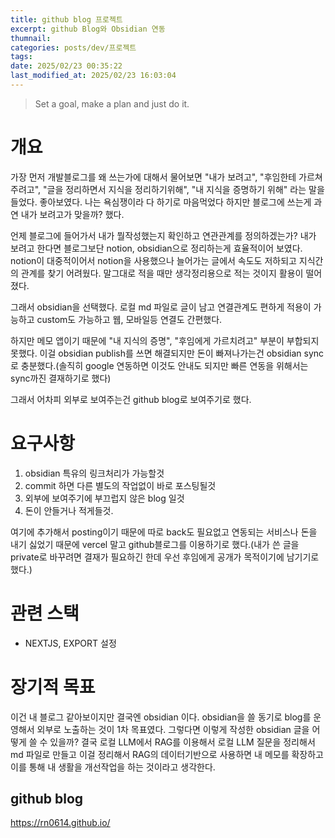 ```yaml
---
title: github blog 프로젝트
excerpt: github Blog와 Obsidian 연동
thumnail: 
categories: posts/dev/프로젝트
tags: 
date: 2025/02/23 00:35:22
last_modified_at: 2025/02/23 16:03:04
---
```

> Set a goal, make a plan and just do it.

# 개요
가장 먼저 개발블로그를 왜 쓰는가에 대해서 물어보면 "내가 보려고", "후임한테 가르쳐주려고", "글을 정리하면서 지식을 정리하기위해", "내 지식을 증명하기 위해" 라는 말을 들었다. 좋아보였다. 나는 욕심쟁이라 다 하기로 마음먹었다 하지만 블로그에 쓰는게 과연 내가 보려고가 맞을까? 했다.

언제 블로그에 들어가서 내가 뭘작성했는지 확인하고 연관관계를 정의하겠는가?
내가 보려고 한다면 블로그보단 notion, obsidian으로 정리하는게 효율적이어 보였다. notion이 대중적이어서 notion을 사용했으나 늘어가는 글에서 속도도 저하되고 지식간의 관계를 찾기 어려웠다. 말그대로 적을 때만 생각정리용으로 적는 것이지 활용이 떨어졌다.

그래서 obsidian을 선택했다. 로컬 md 파일로 글이 남고 연결관계도 편하게 적용이 가능하고 custom도 가능하고 웹, 모바일등 연결도 간편했다.

하지만 메모 앱이기 때문에 "내 지식의 증명", "후임에게 가르치려고" 부분이 부합되지 못했다. 이걸 obsidian publish를 쓰면 해결되지만 돈이 빠져나가는건 obsidian sync로 충분했다.\(솔직히 google 연동하면 이것도 안내도 되지만 빠른 연동을 위해서는 sync까진 결재하기로 했다\)

그래서 어차피 외부로 보여주는건 github blog로 보여주기로 했다.


# 요구사항
1. obsidian 특유의 링크처리가 가능할것
2. commit 하면 다른 별도의 작업없이 바로 포스팅될것
3. 외부에 보여주기에 부끄럽지 않은 blog 일것
4. 돈이 안들거나 적게들것.

여기에 추가해서 posting이기 때문에 따로 back도 필요없고 연동되는 서비스나 돈을 내기 싫었기 때문에 vercel 말고 github블로그를 이용하기로 했다.\(내가 쓴 글을 private로 바꾸려면 결재가 필요하긴 한데 우선 후임에게 공개가 목적이기에 남기기로 했다.\)

# 관련 스택
- NEXTJS, EXPORT 설정

# 장기적 목표
이건 내 블로그 같아보이지만 결국엔 obsidian 이다. obsidian을 쓸 동기로 blog를 운영해서 외부로 노출하는 것이 1차 목표였다.
그렇다면 이렇게 작성한 obsidian 글을 어떻게 쓸 수 있을까?
결국 로컬 LLM에서 RAG를 이용해서 로컬 LLM 질문을 정리해서 md 파일로 만들고 이걸 정리해서 RAG의 데이터기반으로 사용하면 내 메모를 확장하고 이를 통해 내 생활을 개선작업을 하는 것이라고 생각한다.


## github blog
https://rn0614.github.io/